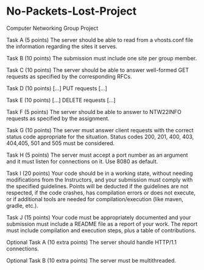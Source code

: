 # No-Packets-Lost-Project
Computer Networking Group Project


Task A (5 points)
The server should be able to read from a vhosts.conf file
the information regarding the sites it serves.

Task B (10 points)
The submission must include one site per group member.

Task C (10 points)
The server should be able to answer well-formed GET
requests as specified by the corresponding RFCs.

Task D (10 points)
[…] PUT requests […]

Task E (10 points)
[…] DELETE requests […]

Task F (5 points)
The server should be able to answer to NTW22INFO
requests as specified by the assignment.

Task G (10 points)
The server must answer client requests with the correct
status code appropriate for the situation. Status codes
200, 201, 400, 403, 404,405, 501 and 505 must be
considered.

Task H (5 points)
The server must accept a port number as an argument and it
must listen for connections on it. Use 8080 as default.

Task I (20 points)
Your code should be in a working state, without needing
modifications from the Instructors, and your submission must
comply with the specified guidelines. Points will be deducted if
the guidelines are not respected, if the code crashes, has
compilation errors or does not execute, or if additional tools are
needed for compilation/execution (like maven, gradle, etc.).

Task J (15 points)
Your code must be appropriately documented and your submission
must include a README file as a report of your work. The report
must include compilation and execution steps, plus a table of
contributions.

Optional Task A (10 extra points)
The server should handle HTTP/1.1 connections.

Optional Task B (10 extra points)
The server must be multithreaded.
